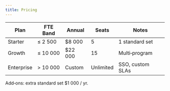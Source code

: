 ```yaml
---
title: Pricing
---
```


| Plan | FTE Band | Annual | Seats | Notes |
|------|----------|--------|-------|-------|
| Starter | ≤ 2 500 | $8 000 | 5 | 1 standard set |
| Growth  | ≤ 10 000| $22 000| 15| Multi‑program |
| Enterprise | > 10 000| Custom | Unlimited | SSO, custom SLAs |

Add‑ons: extra standard set $1 000 / yr.
